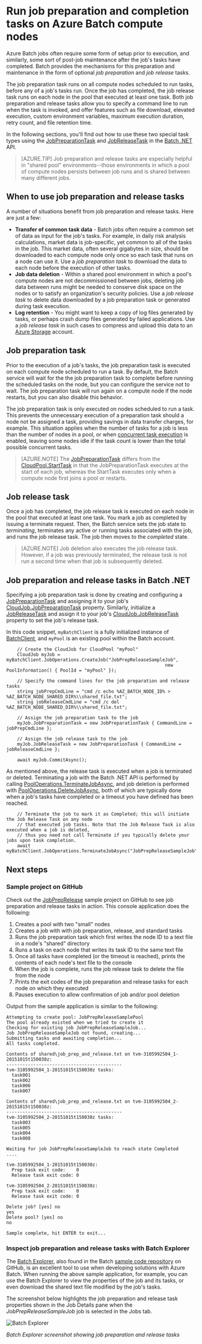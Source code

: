 <properties
	pageTitle="Job preparation and cleanup in Batch | Windows Azure"
	description="Employ job-level preparation tasks to minimize data transfer to Azure Batch compute nodes, and release tasks for node cleanup at job completion."
	services="batch"
	documentationCenter=".net"
	authors="mmacy"
	manager="timlt"
	editor=""
	tags="azure-resource-manager"/>

<tags
	ms.service="batch"
	ms.date="10/15/2015"
	wacn.date=""/>

# Run job preparation and completion tasks on Azure Batch compute nodes

Azure Batch jobs often require some form of setup prior to execution, and similarly, some sort of post-job maintenance after the job's tasks have completed. Batch provides the mechanisms for this preparation and maintenance in the form of optional *job preparation* and *job release* tasks.

The job preparation task runs on all compute nodes scheduled to run tasks, before any of a job's tasks run. Once the job has completed, the job release task runs on each node in the pool that executed at least one task. Both job preparation and release tasks allow you to specify a command line to run when the task is invoked, and offer features such as file download, elevated execution, custom environment variables, maximum execution duration, retry count, and file retention time.

In the following sections, you'll find out how to use these two special task types using the [JobPreparationTask][net_job_prep] and [JobReleaseTask][net_job_release] in the [Batch .NET][api_net] API.

> [AZURE.TIP] Job preparation and release tasks are especially helpful in "shared pool" environments--those environments in which a pool of compute nodes persists between job runs and is shared between many different jobs.

## When to use job preparation and release tasks

A number of situations benefit from job preparation and release tasks. Here are just a few:

- **Transfer of common task data** - Batch jobs often require a common set of data as input for the job's tasks. For example, in daily risk analysis calculations, market data is job-specific, yet common to all of the tasks in the job. This market data, often several gigabytes in size, should be downloaded to each compute node only once so each task that runs on a node can use it. Use a *job preparation task* to download the data to each node before the execution of other tasks.
- **Job data deletion** - Within a shared pool environment in which a pool's compute nodes are not decommissioned between jobs, deleting job data between runs might be needed to conserve disk space on the nodes or to satisfy an organization's security policies. Use a *job release task* to delete data downloaded by a job preparation task or generated during task execution.
- **Log retention** - You might want to keep a copy of log files generated by tasks, or perhaps crash dump files generated by failed applications. Use a *job release task* in such cases to compress and upload this data to an [Azure Storage][azure_storage] account.

## Job preparation task

Prior to the execution of a job's tasks, the job preparation task is executed on each compute node scheduled to run a task. By default, the Batch service will wait for the the job preparation task to complete before running the scheduled tasks on the node, but you can configure the service not to wait. The job preparation task will run again on a compute node if the node restarts, but you can also disable this behavior.

The job preparation task is only executed on nodes scheduled to run a task. This prevents the unnecessary execution of a preparation task should a node not be assigned a task, providing savings in data transfer charges, for example. This situation applies when the number of tasks for a job is less than the number of nodes in a pool, or when [concurrent task execution](/documentation/articles/batch-parallel-node-tasks) is enabled, leaving some nodes idle if the task count is lower than the total possible concurrent tasks.

> [AZURE.NOTE] The [JobPreparationTask][net_job_prep_cloudjob] differs from the [CloudPool.StartTask][pool_starttask] in that the JobPreparationTask executes at the start of each job, whereas the StartTask executes only when a compute node first joins a pool or restarts.

## Job release task

Once a job has completed, the job release task is executed on each node in the pool that executed at least one task. You mark a job as completed by issuing a terminate request. Then, the Batch service sets the job state to *terminating*, terminates any active or running tasks associated with the job, and runs the job release task. The job then moves to the *completed* state.

> [AZURE.NOTE] Job deletion also executes the job release task. However, if a job was previously terminated, the release task is not run a second time when that job is subsequently deleted.

## Job preparation and release tasks in Batch .NET

Specifying a job preparation task is done by creating and configuring a [JobPreparationTask][net_job_prep] and assigning it to your job's [CloudJob.JobPreparationTask][net_job_prep_cloudjob] property. Similarly, initialize a [JobReleaseTask][net_job_release] and assign it to your job's [CloudJob.JobReleaseTask][net_job_prep_cloudjob] property to set the job's release task.

In this code snippet, `myBatchClient` is a fully initialized instance of [BatchClient][net_batch_client], and `myPool` is an existing pool within the Batch account.

		// Create the CloudJob for CloudPool "myPool"
		CloudJob myJob = myBatchClient.JobOperations.CreateJob("JobPrepReleaseSampleJob",
															   new PoolInformation() { PoolId = "myPool" });

		// Specify the command lines for the job preparation and release tasks
		string jobPrepCmdLine = "cmd /c echo %AZ_BATCH_NODE_ID% > %AZ_BATCH_NODE_SHARED_DIR%\\shared_file.txt";
		string jobReleaseCmdLine = "cmd /c del %AZ_BATCH_NODE_SHARED_DIR%\\shared_file.txt";

		// Assign the job preparation task to the job
		myJob.JobPreparationTask = new JobPreparationTask { CommandLine = jobPrepCmdLine };

		// Assign the job release task to the job
		myJob.JobReleaseTask = new JobPreparationTask { CommandLine = jobReleaseCmdLine };

		await myJob.CommitAsync();

As mentioned above, the release task is executed when a job is terminated or deleted. Terminating a job with the Batch .NET API is performed by calling [PoolOperations.TerminateJobAsync][net_job_terminate], and job deletion is performed with [PoolOperations.DeleteJobAsync][net_job_delete], both of which are typically done when a job's tasks have completed or a timeout you have defined has been reached.

		// Terminate the job to mark it as Completed; this will initiate the Job Release Task on any node
		// that executed job tasks. Note that the Job Release Task is also executed when a job is deleted,
		// thus you need not call Terminate if you typically delete your jobs upon task completion.
		await myBatchClient.JobOperations.TerminateJobAsync("JobPrepReleaseSampleJob");

## Next steps

### Sample project on GitHub

Check out the [JobPrepRelease][job_prep_release_sample] sample project on GitHub to see job preparation and release tasks in action. This console application does the following:

1. Creates a pool with two "small" nodes
2. Creates a job with with job preparation, release, and standard tasks
3. Runs the job preparation task which first writes the node ID to a text file in a node's "shared" directory
4. Runs a task on each node that writes its task ID to the same text file
5. Once all tasks have completed (or the timeout is reached), prints the contents of each node's text file to the console
6. When the job is complete, runs the job release task to delete the file from the node
6. Prints the exit codes of the job preparation and release tasks for each node on which they executed
7. Pauses execution to allow confirmation of job and/or pool deletion

Output from the sample application is similar to the following:

```
Attempting to create pool: JobPrepReleaseSamplePool
The pool already existed when we tried to create it
Checking for existing job JobPrepReleaseSampleJob...
Job JobPrepReleaseSampleJob not found, creating...
Submitting tasks and awaiting completion...
All tasks completed.

Contents of shared\job_prep_and_release.txt on tvm-3105992504_1-20151015t150030z:
-------------------------------------------
tvm-3105992504_1-20151015t150030z tasks:
  task001
  task002
  task006
  task007

Contents of shared\job_prep_and_release.txt on tvm-3105992504_2-20151015t150030z:
-------------------------------------------
tvm-3105992504_2-20151015t150030z tasks:
  task003
  task005
  task004
  task008

Waiting for job JobPrepReleaseSampleJob to reach state Completed
....

tvm-3105992504_1-20151015t150030z:
  Prep task exit code:    0
  Release task exit code: 0

tvm-3105992504_2-20151015t150030z:
  Prep task exit code:    0
  Release task exit code: 0

Delete job? [yes] no
yes
Delete pool? [yes] no
no

Sample complete, hit ENTER to exit...
```

### Inspect job preparation and release tasks with Batch Explorer

The [Batch Explorer][batch_explorer_article], also found in the Batch [sample code repository][batch_explorer_project] on GitHub, is an excellent tool to use when developing solutions with Azure Batch. When running the above sample application, for example, you can use the Batch Explorer to view the properties of the job and its tasks, or even download the shared text file modified by the job's tasks.

The screenshot below highlights the job preparation and release task properties shown in the Job Details pane when the *JobPrepReleaseSampleJob* job is selected in the Jobs tab.

![Batch Explorer][1]

*Batch Explorer screenshot showing job preparation and release tasks*

[api_net]: http://msdn.microsoft.com/zh-cn/library/azure/mt348682.aspx
[api_net_listjobs]: https://msdn.microsoft.com/zh-cn/library/azure/microsoft.azure.batch.joboperations.listjobs.aspx
[api_rest]: http://msdn.microsoft.com/zh-cn/library/azure/dn820158.aspx
[azure_storage]: https://azure.microsoft.com/services/storage/
[batch_explorer_article]: http://blogs.technet.com/b/windowshpc/archive/2015/01/20/azure-batch-explorer-sample-walkthrough.aspx
[batch_explorer_project]: https://github.com/Azure/azure-batch-samples/tree/master/CSharp/BatchExplorer
[job_prep_release_sample]: https://github.com/Azure/azure-batch-samples/tree/master/CSharp/ArticleProjects/JobPrepRelease
[net_batch_client]: https://msdn.microsoft.com/zh-cn/library/azure/microsoft.azure.batch.batchclient.aspx
[net_cloudjob]:https://msdn.microsoft.com/zh-cn/library/azure/microsoft.azure.batch.cloudjob.aspx
[net_job_prep]: https://msdn.microsoft.com/zh-cn/library/azure/microsoft.azure.batch.jobpreparationtask.aspx
[net_job_prep_cloudjob]: https://msdn.microsoft.com/zh-cn/library/azure/microsoft.azure.batch.cloudjob.jobpreparationtask.aspx
[net_job_delete]: https://msdn.microsoft.com/zh-cn/library/azure/microsoft.azure.batch.joboperations.deletejobasync.aspx
[net_job_terminate]: https://msdn.microsoft.com/zh-cn/library/azure/microsoft.azure.batch.joboperations.terminatejobasync.aspx
[net_job_release]: https://msdn.microsoft.com/zh-cn/library/azure/microsoft.azure.batch.jobreleasetask.aspx
[net_job_release_cloudjob]: https://msdn.microsoft.com/zh-cn/library/azure/microsoft.azure.batch.cloudjob.jobreleasetask.aspx
[pool_starttask]: https://msdn.microsoft.com/zh-cn/library/azure/microsoft.azure.batch.cloudpool.starttask.aspx

[net_list_certs]: https://msdn.microsoft.com/zh-cn/library/azure/microsoft.azure.batch.certificateoperations.listcertificates.aspx
[net_list_compute_nodes]: https://msdn.microsoft.com/zh-cn/library/azure/microsoft.azure.batch.pooloperations.listcomputenodes.aspx
[net_list_job_schedules]: https://msdn.microsoft.com/zh-cn/library/azure/microsoft.azure.batch.jobscheduleoperations.listjobschedules.aspx
[net_list_jobprep_status]: https://msdn.microsoft.com/zh-cn/library/azure/microsoft.azure.batch.joboperations.listjobpreparationandreleasetaskstatus.aspx
[net_list_jobs]: https://msdn.microsoft.com/zh-cn/library/azure/microsoft.azure.batch.joboperations.listjobs.aspx
[net_list_nodefiles]: https://msdn.microsoft.com/zh-cn/library/azure/microsoft.azure.batch.joboperations.listnodefiles.aspx
[net_list_pools]: https://msdn.microsoft.com/zh-cn/library/azure/microsoft.azure.batch.pooloperations.listpools.aspx
[net_list_schedule_jobs]: https://msdn.microsoft.com/zh-cn/library/azure/microsoft.azure.batch.jobscheduleoperations.listjobs.aspx
[net_list_task_files]: https://msdn.microsoft.com/zh-cn/library/azure/microsoft.azure.batch.cloudtask.listnodefiles.aspx
[net_list_tasks]: https://msdn.microsoft.com/zh-cn/library/azure/microsoft.azure.batch.joboperations.listtasks.aspx

[1]: ./media/batch-job-prep-release/batchexplorer-01.png
[2]: ./media/batch-job-prep-release/batchexplorer-02.png
